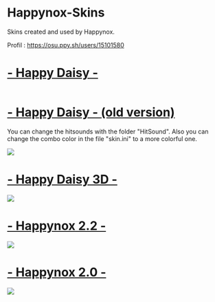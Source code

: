 # Happynox-Skins
Skins created and used by Happynox.

Profil : https://osu.ppy.sh/users/15101580

# [- Happy Daisy -](https://mega.nz/file/XthhjQiS#vy7pS4cjAxYI9ZhmAWLirpMjr6P6YKD6sHC6TMb8n0w)
![]()

# [- Happy Daisy - (old version)](https://mega.nz/file/fxgxyJhQ#Po3-PP34weGbzebpoFwdHNAQmECXQKAnV4w97TGHdyc)
You can change the hitsounds with the folder "HitSound". Also you can change the combo color in the file "skin.ini" to a more colorful one.

![](https://i.imgur.com/bwzYBvu.png)

# [- Happy Daisy 3D -](https://mega.nz/file/Go40EKrQ#tPgSs-khc8hwY7ZBl8C0ap5oaiAgtP2K_xJqdkkkkIQ)
![](https://i.imgur.com/yAcxe6L.png)

# [- Happynox 2.2 -](https://mega.nz/file/D0xEgK4a#_SXh8tI_Sw180ZGGgzXYCt15YX0SgN2WOmnGP1MXBRI)
![](https://i.imgur.com/yPf0xKI.png)

# [- Happynox 2.0 -](https://mega.nz/file/akxBASRR#PmWchNdp5JTlnwKhCAtuWqUMsqXKdPBxDK4cKuNC-pA)
![](https://i.imgur.com/tbMsZ9y.png)
